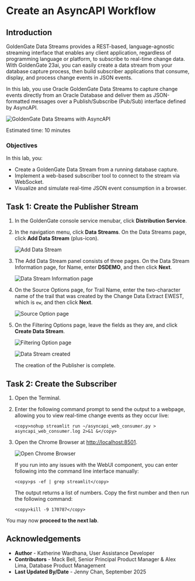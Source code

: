 # Create an AsyncAPI Workflow

## Introduction

GoldenGate Data Streams provides a REST-based, language-agnostic streaming interface that enables any client application, regardless of programming language or platform, to subscribe to real-time change data. With GoldenGate 23ai, you can easily create a data stream from your database capture process, then build subscriber applications that consume, display, and process change events in JSON events.

In this lab, you use Oracle GoldenGate Data Streams to capture change events directly from an Oracle Database and deliver them as JSON-formatted messages over a Publish/Subscribe (Pub/Sub) interface defined by AsyncAPI.

   ![GoldenGate Data Streams with AsyncAPI ](./images/gg-ds-asyncapi.png " ")

Estimated time: 10 minutes

### Objectives

In this lab, you:
* Create a GoldenGate Data Stream from a running database capture.
* Implement a web-based subscriber tool to connect to the stream via WebSocket.
* Visualize and simulate real-time JSON event consumption in a browser.


## Task 1: Create the Publisher Stream

1. In the GoldenGate console service menubar, click **Distribution Service**.

2. In the navigation menu, click **Data Streams**. On the Data Streams page, click **Add Data Stream** (plus-icon).

    ![Add Data Stream](./images/01-02-add-data-stream.png " ")

3. The Add Data Stream panel consists of three pages. On the Data Stream Information page, for Name, enter **DSDEMO**, and then click **Next**.

    ![Data Stream Information page](./images/01-03-data-stream-info.png " ")

4. On the Source Options page, for Trail Name, enter the two-character name of the trail that was created by the Change Data Extract EWEST, which is `ew`, and then click **Next**.

    ![Source Option page](./images/01-04-source-opts.png " ")

5. On the Filtering Options page, leave the fields as they are, and click **Create Data Stream**.

    ![Filtering Option page](./images/01-05-filt-opts.png " ")

    ![Data Stream created](./images/01-06-data-stream-created.png " ")

    The creation of the Publisher is complete.

## Task 2: Create the Subscriber

1. Open the Terminal.

2. Enter the following command prompt to send the output to a webpage, allowing you to view real-time change events as they occur live:

    ```
    <copy>nohup streamlit run ~/asyncapi_web_consumer.py > asyncapi_web_consumer.log 2>&1 &</copy>
    ```

3. Open the Chrome Browser at [http://localhost:8501](http://localhost:8501).

    ![Open Chrome Browser](./images/02-03-local-host.png " ")

    If you run into any issues with the WebUI component, you can enter following into the command line interface manually:

    ```
    <copy>ps -ef | grep streamlit</copy>
    ```

    The output returns a list of numbers. Copy the first number and then run the following command:

    ```
    <copy>kill -9 170787</copy>
    ```

You may now **proceed to the next lab**.

## Acknowledgements
* **Author** - Katherine Wardhana, User Assistance Developer
* **Contributors** - Mack Bell, Senior Principal Product Manager & Alex Lima, Database Product Management
* **Last Updated By/Date** - Jenny Chan, September 2025